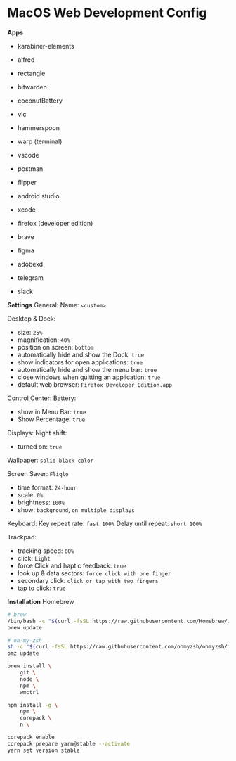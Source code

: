 # MacOS Web Development Config

**Apps**

- karabiner-elements
- alfred
- rectangle
- bitwarden
- coconutBattery
- vlc
- hammerspoon

- warp (terminal)
- vscode
- postman
- flipper
- android studio
- xcode

- firefox (developer edition)
- brave

- figma
- adobexd

- telegram
- slack

**Settings**
General:
Name: `<custom>`

Desktop & Dock:

- size: `25%`
- magnification: `40%`
- position on screen: `bottom`
- automatically hide and show the Dock: `true`
- show indicators for open applications: `true`
- automatically hide and show the menu bar: `true`
- close windows when quitting an application: `true`
- default web browser: `Firefox Developer Edition.app`

Control Center:
Battery:

- show in Menu Bar: `true`
- Show Percentage: `true`

Displays:
Night shift:

- turned on: `true`

Wallpaper: `solid black color`

Screen Saver: `Fliqlo`

- time format: `24-hour`
- scale: `0%`
- brightness: `100%`
- show: `background`, `on multiple displays`

Keyboard:
Key repeat rate: `fast 100%`
Delay until repeat: `short 100%`

Trackpad:

- tracking speed: `60%`
- click: `Light`
- force Click and haptic feedback: `true`
- look up & data sectors: `force click with one finger`
- secondary click: `click or tap with two fingers`
- tap to click: `true`

**Installation**
Homebrew

```bash
# brew
/bin/bash -c "$(curl -fsSL https://raw.githubusercontent.com/Homebrew/install/HEAD/install.sh)"
brew update

# oh-my-zsh
sh -c "$(curl -fsSL https://raw.githubusercontent.com/ohmyzsh/ohmyzsh/master/tools/install.sh)"
omz update

brew install \
    git \
    node \
    npm \
    wmctrl

npm install -g \
    npm \
    corepack \
    n \

corepack enable
corepack prepare yarn@stable --activate
yarn set version stable
```
